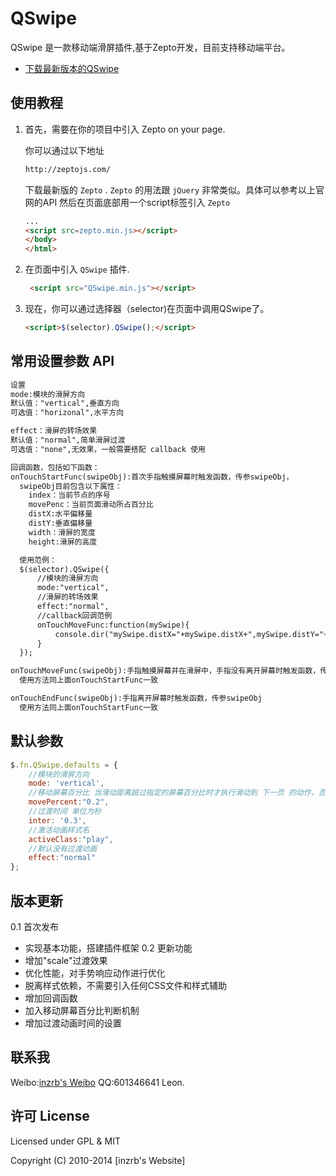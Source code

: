 QSwipe
======

QSwipe 是一款移动端滑屏插件,基于Zepto开发，目前支持移动端平台。

* [下载最新版本的QSwipe](https://github.com/inzrb/QSwipe)

使用教程
-----------

1. 首先，需要在你的项目中引入 Zepto  on your page.
   
   你可以通过以下地址
    ```html
    http://zeptojs.com/
    ```
   下载最新版的 `Zepto` .
   `Zepto` 的用法跟 `jQuery` 非常类似。具体可以参考以上官网的API
   然后在页面底部用一个script标签引入 `Zepto` 
    ```html
    ...
    <script src=zepto.min.js></script>
    </body>
    </html>
    ```

2. 在页面中引入 `QSwipe`  插件.
   ```html
    <script src="QSwipe.min.js"></script>
    ```
    
3. 现在，你可以通过选择器（selector)在页面中调用QSwipe了。

    ```html
    <script>$(selector).QSwipe();</script>
    ```
    
## 常用设置参数 API
```html
设置
mode:模块的滑屏方向
默认值："vertical",垂直方向
可选值："horizonal",水平方向

effect：滑屏的转场效果
默认值："normal",简单滑屏过渡
可选值："none",无效果，一般需要搭配 callback 使用   

回调函数，包括如下函数：
onTouchStartFunc(swipeObj):首次手指触摸屏幕时触发函数，传参swipeObj，
  swipeObj目前包含以下属性：
    index：当前节点的序号
    movePenc：当前页面滑动所占百分比
    distX:水平偏移量
    distY:垂直偏移量
    width：滑屏的宽度
    height:滑屏的高度

  使用范例：
  $(selector).QSwipe({
      //模块的滑屏方向
      mode:"vertical",
      //滑屏的转场效果
      effect:"normal",
      //callback回调范例
      onTouchMoveFunc:function(mySwipe){
          console.dir("mySwipe.distX="+mySwipe.distX+",mySwipe.distY="+mySwipe.distY);
      }
  });

onTouchMoveFunc(swipeObj):手指触摸屏幕并在滑屏中，手指没有离开屏幕时触发函数，传参swipeObj，函数会循环调用
  使用方法同上面onTouchStartFunc一致

onTouchEndFunc(swipeObj):手指离开屏幕时触发函数，传参swipeObj
  使用方法同上面onTouchStartFunc一致


```

## 默认参数

```js
$.fn.QSwipe.defaults = {
    //模块的滑屏方向
    mode: 'vertical',
    //移动屏幕百分比 当滑动距离超过指定的屏幕百分比时才执行滑动到 下一页 的动作，否则 回滚到当前页
    movePercent:"0.2",
    //过渡时间 单位为秒
    inter: '0.3',
    //激活动画样式名
    activeClass:"play",
    //默认没有过渡动画
    effect:"normal"
};
```

## 版本更新
0.1  首次发布
* 实现基本功能，搭建插件框架
0.2  更新功能
* 增加"scale"过渡效果
* 优化性能，对手势响应动作进行优化 
* 脱离样式依赖，不需要引入任何CSS文件和样式辅助
* 增加回调函数
* 加入移动屏幕百分比判断机制
* 增加过渡动画时间的设置

## 联系我

Weibo:[inzrb's Weibo](http://weibo.com/inzrb)
QQ:601346641  Leon.


## 许可 License

Licensed under GPL & MIT  

Copyright (C) 2010-2014 [inzrb's Website] 
